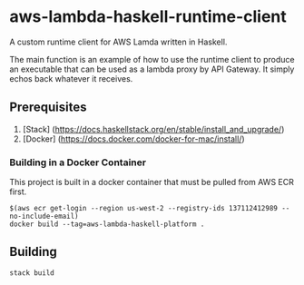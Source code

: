# aws-lambda-haskell-runtime-client

A custom runtime client for AWS Lamda written in Haskell.

The main function is an example of how to use the runtime client to produce an
executable that can be used as a lambda proxy by API Gateway. It simply echos
back whatever it receives.

## Prerequisites ##

1. [Stack] (https://docs.haskellstack.org/en/stable/install_and_upgrade/)
1. [Docker] (https://docs.docker.com/docker-for-mac/install/)

### Building in a Docker Container ###

This project is built in a docker container that must be pulled from AWS ECR
first.

```
$(aws ecr get-login --region us-west-2 --registry-ids 137112412989 --no-include-email)
docker build --tag=aws-lambda-haskell-platform .
```

## Building ##

```
stack build
```

